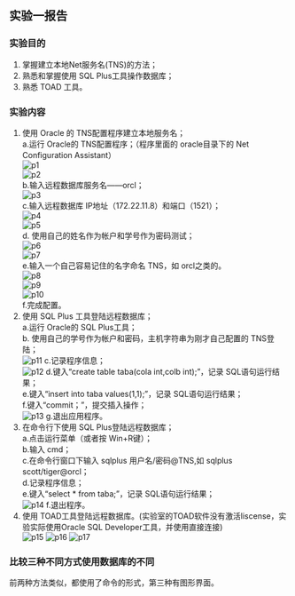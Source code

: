 ## 实验一报告  

### 实验目的  
1. 掌握建立本地Net服务名(TNS)的方法；  
2. 熟悉和掌握使用 SQL Plus工具操作数据库；  
3. 熟悉 TOAD 工具。  

### 实验内容  
1. 使用 Oracle 的 TNS配置程序建立本地服务名；  
a.运行 Oracle的 TNS配置程序；（程序里面的 oracle目录下的 Net Configuration Assistant）  
![p1](1_1.png)  
![p2](1_2.png)  
b.输入远程数据库服务名——orcl；  
![p3](1_3.png)  
c.输入远程数据库 IP地址（172.22.11.8）和端口（1521）；  
![p4](1_4.png)  
![p5](1_5.png)  
d. 使用自己的姓名作为帐户和学号作为密码测试；  
![p6](1_6.png)  
![p7](1_7.png)  
e.输入一个自己容易记住的名字命名 TNS，如 orcl之类的。  
![p8](1_8.png)  
![p9](1_9.png)  
![p10](1_10.png)  
f.完成配置。  
2. 使用 SQL Plus 工具登陆远程数据库；  
a.运行 Oracle的 SQL Plus工具；  
b. 使用自己的学号作为帐户和密码，主机字符串为刚才自己配置的 TNS登陆；  
![p11](2_b.png)
c.记录程序信息；  
![p12](2_c.png)
d.键入“create table taba(cola int,colb int);”，记录 SQL语句运行结果；  
e.键入“insert into taba values(1,1);”，记录 SQL语句运行结果；  
f.键入“commit；”，提交插入操作；  
![p13](2_d_e_f.png)
g.退出应用程序。  
3. 在命令行下使用 SQL Plus登陆远程数据库；  
a.点击运行菜单（或者按 Win+R键）；  
b.输入 cmd；  
c.在命令行窗口下输入 sqlplus 用户名/密码@TNS,如 sqlplus scott/tiger@orcl；  
d.记录程序信息；  
e.键入“select * from taba;”，记录 SQL语句运行结果；  
![p14](3_c_d_e.png)
f.退出程序。  
4. 使用 TOAD工具登陆远程数据库。(实验室的TOAD软件没有激活liscense，实验实际使用Oracle SQL Developer工具，并使用直接连接)  
![p15](4_1.png)
![p16](4_2.png)
![p17](4_3.png)

### 比较三种不同方式使用数据库的不同  
前两种方法类似，都使用了命令的形式，第三种有图形界面。
